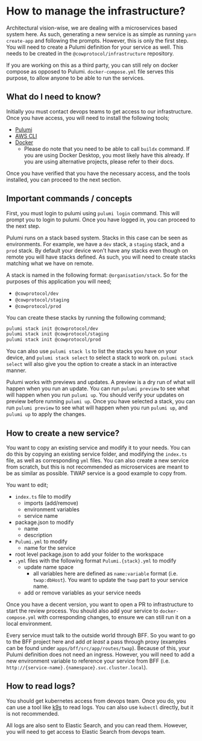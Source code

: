 # How to manage the infrastructure?

Architectural vision-wise, we are dealing with a microservices based system here. As such, generating a new service is as simple as running `yarn create-app` and following the prompts. However, this is only the first step. You will need to create a Pulumi definition for your service as well. This needs to be created in the `@cowprotocol/infrastructure` repository.

If you are working on this as a third party, you can still rely on docker compose as opposed to Pulumi. `docker-compose.yml` file serves this purpose, to allow anyone to be able to run the services.

## What do I need to know?

Initially you must contact devops teams to get access to our infrastructure. Once you have access, you will need to install the following tools;

- [Pulumi](https://www.pulumi.com/docs/get-started/install/)
- [AWS CLI](https://docs.aws.amazon.com/cli/latest/userguide/install-cliv2.html)
- [Docker](https://docs.docker.com/get-docker/)
  - Please do note that you need to be able to call `buildx` command. If you are using Docker Desktop, you most likely have this already. If you are using alternative projects, please refer to their docs.

Once you have verified that you have the necessary access, and the tools installed, you can proceed to the next section.

## Important commands / concepts

First, you must login to pulumi using `pulumi login` command. This will prompt you to login to pulumi. Once you have logged in, you can proceed to the next step.

Pulumi runs on a stack based system. Stacks in this case can be seen as environments. For example, we have a `dev` stack, a `staging` stack, and a `prod` stack. By default your device won't have any stacks even though on remote you will have stacks defined. As such, you will need to create stacks matching what we have on remote.

A stack is named in the following format: `@organisation/stack`. So for the purposes of this application you will need;

- `@cowprotocol/dev`
- `@cowprotocol/staging`
- `@cowprotocol/prod`

You can create these stacks by running the following command;

```bash
pulumi stack init @cowprotocol/dev
pulumi stack init @cowprotocol/staging
pulumi stack init @cowprotocol/prod
```

You can also use `pulumi stack ls` to list the stacks you have on your device, and `pulumi stack select` to select a stack to work on. `pulumi stack select` will also give you the option to create a stack in an interactive manner.

Pulumi works with previews and updates. A preview is a dry run of what will happen when you run an update. You can run `pulumi preview` to see what will happen when you run `pulumi up`. You should verify your updates on preview before running `pulumi up`. Once you have selected a stack, you can run `pulumi preview` to see what will happen when you run `pulumi up`, and `pulumi up` to apply the changes.

## How to create a new service?

You want to copy an existing service and modify it to your needs. You can do this by copying an existing service folder, and modifying the `index.ts` file, as well as corresponding `yml` files. You can also create a new service from scratch, but this is not recommended as microservices are meant to be as similar as possible. TWAP service is a good example to copy from.

You want to edit;

- `index.ts` file to modify
  - imports (add/remove)
  - environment variables
  - service name
- package.json to modify
  - name
  - description
- `Pulumi.yml` to modify
  - name for the service
- root level package.json to add your folder to the workspace
- `.yml` files with the following format `Pulumi.{stack}.yml` to modify
  - update name space
    - all variables here are defined as `name:variable` format (i.e. `twap:dbHost`). You want to update the `twap` part to your service name.
  - add or remove variables as your service needs

Once you have a decent version, you want to open a PR to infrastructure to start the review process. You should also add your service to `docker-compose.yml` with corresponding changes, to ensure we can still run it on a local environment.

Every service must talk to the outside world through BFF. So you want to go to the BFF project here and add _at least_ a pass through proxy (examples can be found under `apps/bff/src/app/routes/twap`). Because of this, your Pulumi definition does not need an ingress. However, you will need to add a new environment variable to reference your service from BFF (i.e. `http://{service-name}.{namespace}.svc.cluster.local`).

## How to read logs?

You should get kubernetes access from devops team. Once you do, you can use a tool like [k9s](https://k9scli.io/) to read logs. You can also use `kubectl` directly, but it is not recommended.

All logs are also sent to Elastic Search, and you can read them. However, you will need to get access to Elastic Search from devops team.
